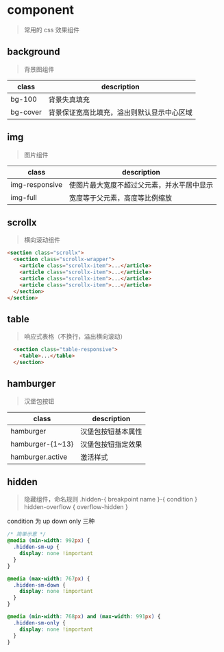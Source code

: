 # component
> 常用的 css 效果组件

## background
> 背景图组件

 class           | description
 --------------- | ----------------------------------------------
 bg-100          | 背景失真填充
 bg-cover        | 背景保证宽高比填充，溢出则默认显示中心区域

## img
> 图片组件

 class           | description
 --------------- | ----------------------------------------------
 img-responsive  | 使图片最大宽度不超过父元素，并水平居中显示
 img-full        | 宽度等于父元素，高度等比例缩放

## scrollx
> 横向滚动组件

```html
<section class="scrollx">
  <section class="scrollx-wrapper">
    <article class="scrollx-item">...</article>
    <article class="scrollx-item">...</article>
    <article class="scrollx-item">...</article>
    <article class="scrollx-item">...</article>
  </section>
</section>
```

## table
> 响应式表格（不换行，溢出横向滚动）

```html
  <section class="table-responsive">
    <table>...</table>
  </section>
```

## hamburger
> 汉堡包按钮

 class            | description
 ---------------- | ----------------------------------------------
 hamburger        | 汉堡包按钮基本属性
 hamburger-{1~13} | 汉堡包按钮指定效果
 hamburger.active | 激活样式
 
## hidden
> 隐藏组件，命名规则 .hidden-{ breakpoint name }-{ condition }<br/>
> hidden-overflow { overflow-hidden }

condition 为 up down only 三种

```scss
/* 简单示意 */
@media (min-width: 992px) {
  .hidden-sm-up {
    display: none !important
  }
}

@media (max-width: 767px) {
  .hidden-sm-down {
    display: none !important
  }
}

@media (min-width: 768px) and (max-width: 991px) {
  .hidden-sm-only {
    display: none !important
  }
}
```